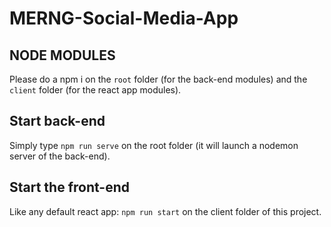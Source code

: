 # MERNG-Social-Media-App


## NODE MODULES
Please do a npm i on the ```root``` folder (for the back-end modules) and the ```client``` folder (for the react app modules).

## Start back-end
Simply type ```npm run serve``` on the root folder (it will launch a nodemon server of the back-end).


## Start the front-end
Like any default react app: ```npm run start``` on the client folder of this project.
